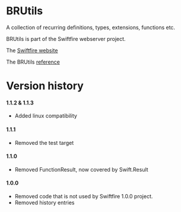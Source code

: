 # BRUtils

A collection of recurring definitions, types, extensions, functions etc.

BRUtils is part of the Swiftfire webserver project.

The [Swiftfire website](http://swiftfire.nl)

The BRUtils [reference](http://swiftfire.nl/projects/brutils/reference/index.html)

# Version history

#### 1.1.2 & 1.1.3

- Added linux compatibility

#### 1.1.1

- Removed the test target

#### 1.1.0

- Removed FunctionResult, now covered by Swift.Result

#### 1.0.0

- Removed code that is not used by Swiftfire 1.0.0 project.
- Removed history entries

